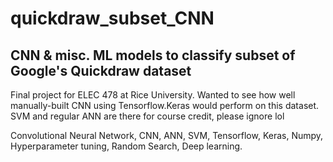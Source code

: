 # quickdraw_subset_CNN

## CNN & misc. ML models to classify subset of Google's Quickdraw dataset

Final project for ELEC 478 at Rice University. Wanted to see how well manually-built CNN using Tensorflow.Keras would perform on this dataset. SVM and regular ANN are there for course credit, please ignore lol

Convolutional Neural Network, CNN, ANN, SVM, Tensorflow, Keras, Numpy, Hyperparameter tuning, Random Search, Deep learning.

